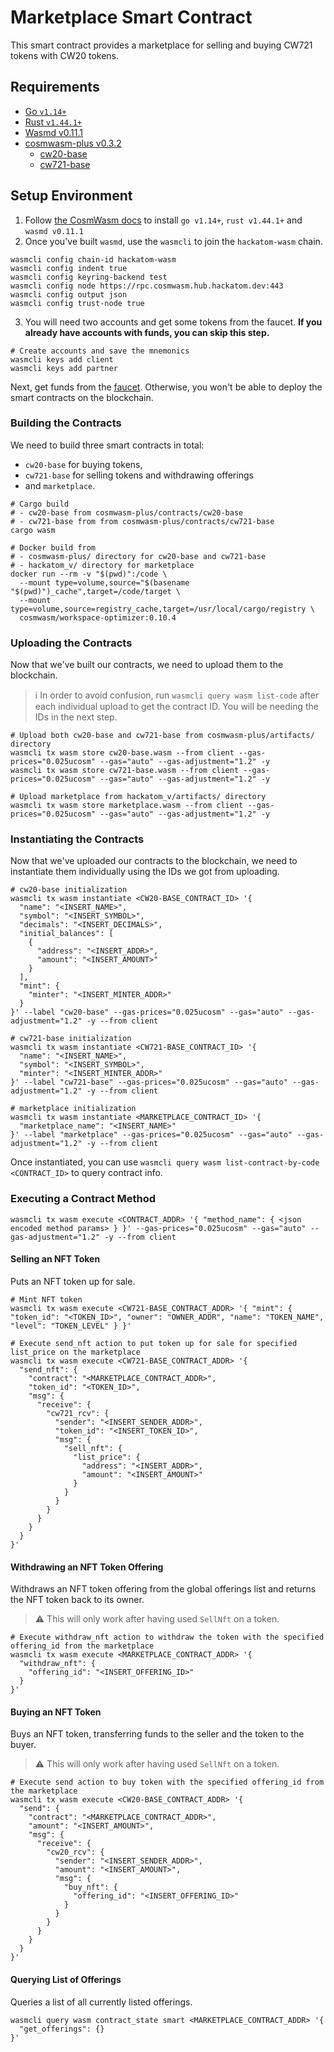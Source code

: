 # Marketplace Smart Contract

This smart contract provides a marketplace for selling and buying CW721 tokens with CW20 tokens.

## Requirements

* [Go `v1.14+`](https://golang.org/)
* [Rust `v1.44.1+`](https://rustup.rs/)
* [Wasmd v0.11.1](https://github.com/CosmWasm/wasmd/tree/v0.11.1)
* [cosmwasm-plus v0.3.2](https://github.com/CosmWasm/cosmwasm-plus)
  * [cw20-base](https://github.com/CosmWasm/cosmwasm-plus/tree/master/contracts/cw20-base)
  * [cw721-base](https://github.com/CosmWasm/cosmwasm-plus/tree/master/contracts/cw721-base)

## Setup Environment

1) Follow [the CosmWasm docs](https://docs.cosmwasm.com/getting-started/installation.html) to install `go v1.14+`, `rust v1.44.1+` and `wasmd v0.11.1`
2) Once you've built `wasmd`, use the `wasmcli` to join the `hackatom-wasm` chain.

```shell
wasmcli config chain-id hackatom-wasm
wasmcli config indent true
wasmcli config keyring-backend test
wasmcli config node https://rpc.cosmwasm.hub.hackatom.dev:443
wasmcli config output json
wasmcli config trust-node true
```

3) You will need two accounts and get some tokens from the faucet. **If you already have accounts with funds, you can skip this step.**

```shell
# Create accounts and save the mnemonics
wasmcli keys add client
wasmcli keys add partner
```

Next, get funds from the [faucet](https://five.hackatom.org/resources). Otherwise, you won't be able to deploy the smart contracts on the blockchain.

### Building the Contracts

We need to build three smart contracts in total:

* `cw20-base` for buying tokens,
* `cw721-base` for selling tokens and withdrawing offerings
* and `marketplace`.

```shell
# Cargo build
# - cw20-base from cosmwasm-plus/contracts/cw20-base
# - cw721-base from from cosmwasm-plus/contracts/cw721-base
cargo wasm

# Docker build from
# - cosmwasm-plus/ directory for cw20-base and cw721-base
# - hackatom_v/ directory for marketplace
docker run --rm -v "$(pwd)":/code \
  --mount type=volume,source="$(basename "$(pwd)")_cache",target=/code/target \
  --mount type=volume,source=registry_cache,target=/usr/local/cargo/registry \
  cosmwasm/workspace-optimizer:0.10.4
```

### Uploading the Contracts

Now that we've built our contracts, we need to upload them to the blockchain.

> :information_source: In order to avoid confusion, run `wasmcli query wasm list-code` after each individual upload to get the contract ID. You will be needing the IDs in the next step.

```shell
# Upload both cw20-base and cw721-base from cosmwasm-plus/artifacts/ directory
wasmcli tx wasm store cw20-base.wasm --from client --gas-prices="0.025ucosm" --gas="auto" --gas-adjustment="1.2" -y
wasmcli tx wasm store cw721-base.wasm --from client --gas-prices="0.025ucosm" --gas="auto" --gas-adjustment="1.2" -y

# Upload marketplace from hackatom_v/artifacts/ directory
wasmcli tx wasm store marketplace.wasm --from client --gas-prices="0.025ucosm" --gas="auto" --gas-adjustment="1.2" -y
```

### Instantiating the Contracts

Now that we've uploaded our contracts to the blockchain, we need to instantiate them individually using the IDs we got from uploading.

```shell
# cw20-base initialization
wasmcli tx wasm instantiate <CW20-BASE_CONTRACT_ID> '{
  "name": "<INSERT_NAME>",
  "symbol": "<INSERT_SYMBOL>",
  "decimals": "<INSERT_DECIMALS>",
  "initial_balances": [
    {
      "address": "<INSERT_ADDR>",
      "amount": "<INSERT_AMOUNT>"
    }
  ],
  "mint": {
    "minter": "<INSERT_MINTER_ADDR>"
  }
}' --label "cw20-base" --gas-prices="0.025ucosm" --gas="auto" --gas-adjustment="1.2" -y --from client

# cw721-base initialization
wasmcli tx wasm instantiate <CW721-BASE_CONTRACT_ID> '{
  "name": "<INSERT_NAME>",
  "symbol": "<INSERT_SYMBOL>",
  "minter": "<INSERT_MINTER_ADDR>"
}' --label "cw721-base" --gas-prices="0.025ucosm" --gas="auto" --gas-adjustment="1.2" -y --from client

# marketplace initialization
wasmcli tx wasm instantiate <MARKETPLACE_CONTRACT_ID> '{
  "marketplace_name": "<INSERT_NAME>"
}' --label "marketplace" --gas-prices="0.025ucosm" --gas="auto" --gas-adjustment="1.2" -y --from client
```

Once instantiated, you can use `wasmcli query wasm list-contract-by-code <CONTRACT_ID>` to query contract info.

### Executing a Contract Method

```shell
wasmcli tx wasm execute <CONTRACT_ADDR> '{ "method_name": { <json encoded method params> } }' --gas-prices="0.025ucosm" --gas="auto" --gas-adjustment="1.2" -y --from client
```

#### Selling an NFT Token

Puts an NFT token up for sale.

```shell
# Mint NFT token
wasmcli tx wasm execute <CW721-BASE_CONTRACT_ADDR> '{ "mint": { "token_id": "<TOKEN_ID>", "owner": "OWNER_ADDR", "name": "TOKEN_NAME", "level": "TOKEN_LEVEL" } }'

# Execute send_nft action to put token up for sale for specified list_price on the marketplace
wasmcli tx wasm execute <CW721-BASE_CONTRACT_ADDR> '{
  "send_nft": {
    "contract": "<MARKETPLACE_CONTRACT_ADDR>",
    "token_id": "<TOKEN_ID>",
    "msg": {
      "receive": {
        "cw721_rcv": {
          "sender": "<INSERT_SENDER_ADDR>",
          "token_id": "<INSERT_TOKEN_ID>",
          "msg": {
            "sell_nft": {
              "list_price": {
                "address": "<INSERT_ADDR>",
                "amount": "<INSERT_AMOUNT>"
              }
            }
          }
        }
      }
    }
  }
}'
```

#### Withdrawing an NFT Token Offering

Withdraws an NFT token offering from the global offerings list and returns the NFT token back to its owner.

> :warning: This will only work after having used `SellNft` on a token.

```shell
# Execute withdraw_nft action to withdraw the token with the specified offering_id from the marketplace
wasmcli tx wasm execute <MARKETPLACE_CONTRACT_ADDR> '{
  "withdraw_nft": {
    "offering_id": "<INSERT_OFFERING_ID>"
  }
}'
```

#### Buying an NFT Token

Buys an NFT token, transferring funds to the seller and the token to the buyer.

> :warning: This will only work after having used `SellNft` on a token.

```shell
# Execute send action to buy token with the specified offering_id from the marketplace
wasmcli tx wasm execute <CW20-BASE_CONTRACT_ADDR> '{
  "send": {
    "contract": "<MARKETPLACE_CONTRACT_ADDR>",
    "amount": "<INSERT_AMOUNT>",
    "msg": {
      "receive": {
        "cw20_rcv": {
          "sender": "<INSERT_SENDER_ADDR>",
          "amount": "<INSERT_AMOUNT>",
          "msg": {
            "buy_nft": {
              "offering_id": "<INSERT_OFFERING_ID>"
            }
          }
        }
      }
    }
  }
}'
```

#### Querying List of Offerings

Queries a list of all currently listed offerings.

```shell
wasmcli query wasm contract_state smart <MARKETPLACE_CONTRACT_ADDR> '{
  "get_offerings": {}
}'
```
